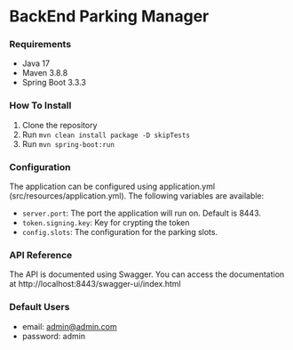 # BackEnd Parking Manager

### Requirements

* Java 17
* Maven 3.8.8
* Spring Boot 3.3.3

### How To Install
1. Clone the repository
2. Run `mvn clean install package -D skipTests`
3. Run `mvn spring-boot:run`

### Configuration
The application can be configured using application.yml (src/resources/application.yml). The following variables are available:
  * `server.port`: The port the application will run on. Default is 8443.
  * `token.signing.key`: Key for crypting the token
  * `config.slots`: The configuration for the parking slots.


### API Reference
The API is documented using Swagger. You can access the documentation at http://localhost:8443/swagger-ui/index.html

### Default Users
- email: admin@admin.com
- password: admin
